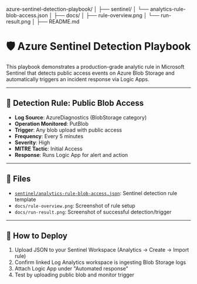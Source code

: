 azure-sentinel-detection-playbook/
│
├── sentinel/
│   └── analytics-rule-blob-access.json
│
├── docs/
│   ├── rule-overview.png
│   └── run-result.png
│
├── README.md
# 🛡️ Azure Sentinel Detection Playbook

This playbook demonstrates a production-grade analytic rule in Microsoft Sentinel that detects public access events on Azure Blob Storage and automatically triggers an incident response via Logic Apps.

---

## 📌 Detection Rule: Public Blob Access

- **Log Source**: AzureDiagnostics (BlobStorage category)
- **Operation Monitored**: PutBlob
- **Trigger**: Any blob upload with public access
- **Frequency**: Every 5 minutes
- **Severity**: High
- **MITRE Tactic**: Initial Access
- **Response**: Runs Logic App for alert and action

---

## 📂 Files

- [`sentinel/analytics-rule-blob-access.json`](sentinel/analytics-rule-blob-access.json): Sentinel detection rule template
- `docs/rule-overview.png`: Screenshot of rule setup
- `docs/run-result.png`: Screenshot of successful detection/trigger

---

## 🚀 How to Deploy

1. Upload JSON to your Sentinel Workspace (Analytics → Create → Import rule)
2. Confirm linked Log Analytics workspace is ingesting Blob Storage logs
3. Attach Logic App under "Automated response"
4. Test by uploading public blob and monitor trigger
